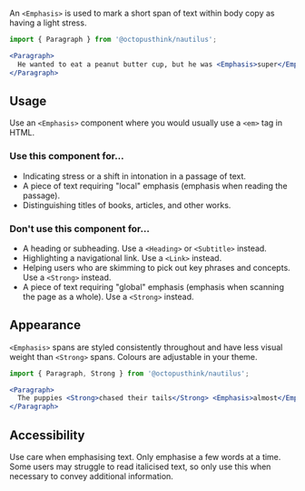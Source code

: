 An `<Emphasis>` is used to mark a short span of text within body copy as having a light stress.

```jsx
import { Paragraph } from '@octopusthink/nautilus';

<Paragraph>
  He wanted to eat a peanut butter cup, but he was <Emphasis>super</Emphasis> allergic to peanuts and may have perished in the attempt.
</Paragraph>
```

## Usage

Use an `<Emphasis>` component where you would usually use a `<em>` tag in HTML.

### Use this component for…

- Indicating stress or a shift in intonation in a passage of text.
- A piece of text requiring "local" emphasis (emphasis when reading the passage).
- Distinguishing titles of books, articles, and other works.

### Don't use this component for…

- A heading or subheading. Use a `<Heading>` or `<Subtitle>` instead.
- Highlighting a navigational link. Use a `<Link>` instead.
- Helping users who are skimming to pick out key phrases and concepts. Use a `<Strong>` instead.
- A piece of text requiring "global" emphasis (emphasis when scanning the page as a whole). Use a `<Strong>` instead.

## Appearance

`<Emphasis>` spans are styled consistently throughout and have less visual weight than `<Strong>` spans. Colours are adjustable in your theme.

```jsx
import { Paragraph, Strong } from '@octopusthink/nautilus';

<Paragraph>
  The puppies <Strong>chased their tails</Strong> <Emphasis>almost</Emphasis> every single afternoon.
</Paragraph>
```

## Accessibility

Use care when emphasising text. Only emphasise a few words at a time. Some users may struggle to read italicised text, so only use this when necessary to convey additional information.
